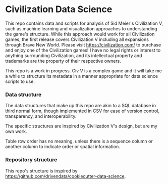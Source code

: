 # Civilization Data Science
This repo contains data and scripts for analysis of Sid Meier's Civilization V, such as machine learning and visualization approaches to understanding the game's structure. While this approach would work for all Civilization games, the first release covers Civilization V including all expansions through Brave New World. Please visit https://civilization.com/ to purchase and enjoy one of the Civilization games! I have no legal rights or interest to anything surrounding Civilization, and its intellectual property and trademarks are the property of their respective owners.

This repo is a work in progress. Civ V is a complex game and it will take me a while to structure its metadata in a manner appropriate for data science scripts to use.

### Data structure
The data structures that make up this repo are akin to a SQL database in third normal form, though implemented in CSV for ease of version control, transparency, and interoperability.

The specific structures are inspired by Civilization V's design, but are my own work.

Table row order has no meaning, unless there is a sequence column or another column to indicate order or spatial information.

### Repository structure
This repo's structure is inspired by https://github.com/drivendata/cookiecutter-data-science.